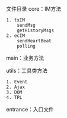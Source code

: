 文件目录
core：IM方法

    1. txIM
        sendMsg
        getHistoryMsgs
    2. ecIM
        sendHeartBeat
        polling

main：业务方法

utils：工具类方法
    
    1. Event
    2. Ajax
    3. DOM
    4. TPL

entrance：入口文件
